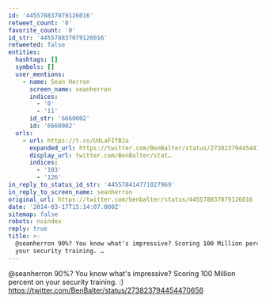 ```yaml
---
id: '445578837079126016'
retweet_count: '0'
favorite_count: '0'
id_str: '445578837079126016'
retweeted: false
entities:
  hashtags: []
  symbols: []
  user_mentions:
    - name: Sean Herron
      screen_name: seanherron
      indices:
        - '0'
        - '11'
      id_str: '6660002'
      id: '6660002'
  urls:
    - url: https://t.co/UdLaFIfBJa
      expanded_url: https://twitter.com/BenBalter/status/273823794454470656
      display_url: twitter.com/BenBalter/stat…
      indices:
        - '103'
        - '126'
in_reply_to_status_id_str: '445578414771027969'
in_reply_to_screen_name: seanherron
original_url: https://twitter.com/benbalter/status/445578837079126016
date: '2014-03-17T15:14:07.000Z'
sitemap: false
robots: noindex
reply: true
title: >-
  @seanherron 90%? You know what's impressive? Scoring 100 Million percent on
  your security training. …
---
```


@seanherron 90%? You know what's impressive? Scoring 100 Million percent on your security training. :) https://twitter.com/BenBalter/status/273823794454470656